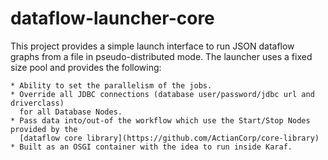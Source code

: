 # dataflow-launcher-core
This project provides a simple launch interface to run JSON dataflow graphs from
a file in pseudo-distributed mode.
The launcher uses a fixed size pool and provides the following:

    * Ability to set the parallelism of the jobs.
    * Override all JDBC connections (database user/password/jdbc url and driverclass)
      for all Database Nodes.
    * Pass data into/out-of the workflow which use the Start/Stop Nodes provided by the 
      [dataflow core library](https://github.com/ActianCorp/core-library)
    * Built as an OSGI container with the idea to run inside Karaf.
